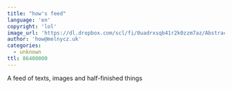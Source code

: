 ```yaml
---
title: "how's feed"
language: 'en'
copyright: 'lol'
image_url: 'https://dl.dropbox.com/scl/fi/0uadrxsqb41r2k0zzm7az/Abstract2048.jpg?rlkey=odem6lma1oqpn6oljrafoddr3'
author: 'how@melnycz.uk'
categories: 
  - unknown
ttl: 86400000
---
```


A feed of texts, images and half-finished things
